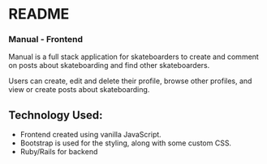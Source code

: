 # README
### Manual - Frontend

Manual is a full stack application for skateboarders to create and comment on posts about skateboarding and find other skateboarders.

Users can create, edit and delete their profile, browse other profiles, and view or create posts about skateboarding.


## Technology Used:
- Frontend created using vanilla JavaScript.
- Bootstrap is used for the styling, along with some custom CSS.
- Ruby/Rails for backend
